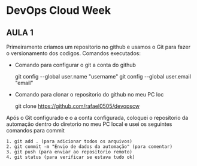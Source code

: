 # **DevOps Cloud Week**

## **AULA 1**
Primeiramente criamos um repositorio no github e usamos o Git para fazer o versionamento dos codigos.
Comandos executados:
- Comando para configurar o git a conta do github
 
    git config --global user.name "username" 
    git config --global user.email "email"
    
- Comando para clonar o repositorio do github no meu PC loc

    git clone https://github.com/rafael0505/devopscw

Após o Git configurado e o a conta configurada, coloquei o repositorio da automação dentro do diretorio no meu PC local e usei os seguintes comandos para commit

    1. git add . (para adicionar todos os arquivos)
    2. git commit -m "Envio de dados da automação" (para comentar)
    3. git push (para enviar ao repositorio remoto)
    4. git status (para verificar se estava tudo ok)
 

    
